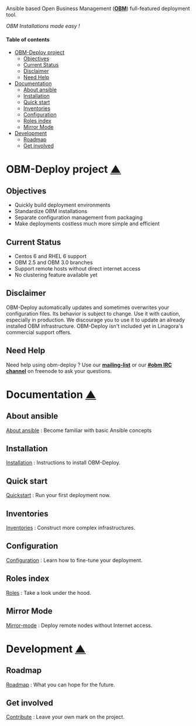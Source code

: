 <a name="top-page"></a>

Ansible based Open Business Management (**[OBM]**) full-featured deployment tool.

*OBM Installations made easy !*

#### Table of contents

<!-- START doctoc generated TOC please keep comment here to allow auto update -->
<!-- DON'T EDIT THIS SECTION, INSTEAD RE-RUN doctoc TO UPDATE -->

- [OBM-Deploy project](#obm-deploy-project)
  - [Objectives](#objectives)
  - [Current Status](#current-status)
  - [Disclaimer](#disclaimer)
  - [Need Help](#need-help)
- [Documentation](#documentation)
  - [About ansible](#about-ansible)
  - [Installation](#installation)
  - [Quick start](#quick-start)
  - [Inventories](#inventories)
  - [Configuration](#configuration)
  - [Roles index](#roles-index)
  - [Mirror Mode](#mirror-mode)
- [Development](#development)
  - [Roadmap](#roadmap)
  - [Get involved](#get-involved)

<!-- END doctoc generated TOC please keep comment here to allow auto update -->

OBM-Deploy project  [&#x25B2;](#top-page "back to top")
=================

<a name="objectives"></a>

Objectives
--------------

 - Quickly build deployment environments
 - Standardize OBM installations
 - Separate configuration management from packaging
 - Make deployments costless much more simple and efficient


<a name="current-status"></a>

Current Status
-------------------

 - Centos 6 and RHEL 6 support
 - OBM 2.5 and OBM 3.0 branches
 - Support remote hosts without direct internet access
 - No clustering feature available yet

<a name="disclaimer"></a>

Disclaimer
--------------

OBM-Deploy automatically updates and sometimes overwrites your configuration files.
Its behavior is subject to change. Use it with caution, especially in production.
We discourage you to use it to update an already installed OBM infrastructure.
OBM-Deploy isn't included yet in Linagora's commercial support offers.

<a name="need-help"></a>

Need Help
--------------

Need help using obm-deploy ?
Use our **[mailing-list]** or our **[#obm IRC channel]** on freenode to ask your questions.

<a name="documentation"></a>

Documentation  [&#x25B2;](#top-page "back to top")
=============

<a name="about-ansible"></a>

About ansible
------------------

[About ansible](docs/ansible.mkd) : Become familiar with basic Ansible concepts

<a name="installation"></a>

Installation
---------------

[Installation](docs/install.mkd) : Instructions to install OBM-Deploy.

<a name="quick-start"></a>

Quick start
---------------

[Quickstart](docs/quickstart.mkd) : Run your first deployment now.

<a name="inventories"></a>

Inventories
---------------

[Inventories](docs/inventories.mkd) : Construct more complex infrastructures.

<a name="configuration"></a>

Configuration
------------------

[Configuration](docs/configuration.mkd) : Learn how to fine-tune your deployment.

<a name="roles-index"></a>

Roles index
---------------

[Roles](docs/roles.mkd) : Take a look under the hood.

<a name="mirror-mode"></a>

Mirror Mode
----------------

[Mirror-mode](docs/mirror-mode.mkd) : Deploy remote nodes without Internet access.

<a name="development"></a>

Development  [&#x25B2;](#top-page "back to top")
===========

<a name="roadmap"></a>

Roadmap
------------

[Roadmap](docs/roadmap.mkd) : What you can hope for the future.

<a name="get-involved"></a>

Get involved
-----------------

[Contribute](docs/contribute.mkd) : Leave your own mark on the project.

[OBM]: http://obm.org "The new generation of collaborative software"

[mailing-list]: http://obm.org/node/19 "OBM official mailing-list"

[#OBM irc channel]: http://irc.lc/freenode/obm/ "Webchat to official #obm channel on freenode"
